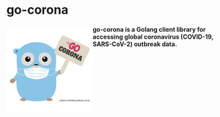 # go-corona

<img style="float:left;" width="200" src="./assets/logo.png"> 

#### go-corona is a Golang client library for accessing global coronavirus (COVID-19, SARS-CoV-2) outbreak data.
